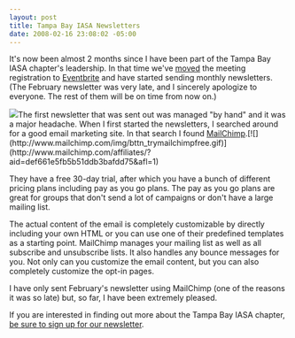 ```yaml
---
layout: post
title: Tampa Bay IASA Newsletters
date: 2008-02-16 23:08:02 -05:00
---
```


It's now been almost 2 months since I have been part of the Tampa Bay IASA chapter's leadership. In that time we've [moved](http://geekswithblogs.net/sdorman/archive/2007/12/28/tampa-bay-iasa-meeting-registration.aspx) the meeting registration to [Eventbrite](http://tampabayiasa.eventbrite.com/) and have started sending monthly newsletters. (The February newsletter was very late, and I sincerely apologize to everyone. The rest of them will be on time from now on.)

[![](http://www.mailchimp.com/img/affiliates/spread_monkey_love1.gif)](http://www.mailchimp.com/affiliates/?aid=def661e5fb5b51ddb3bafdd75&afl=1)The first newsletter that was sent out was managed "by hand" and it was a major headache. When I first started the newsletters, I searched around for a good email marketing site. In that search I found [MailChimp](http://www.mailchimp.com/index.phtml "http://www.mailchimp.com/index.phtml").[![](http://www.mailchimp.com/img/bttn_trymailchimpfree.gif)](http://www.mailchimp.com/affiliates/?aid=def661e5fb5b51ddb3bafdd75&afl=1)

They have a free 30-day trial, after which you have a bunch of different pricing plans including pay as you go plans. The pay as you go plans are great for groups that don't send a lot of campaigns or don't have a large mailing list.

The actual content of the email is completely customizable by directly including your own HTML or you can use one of their predefined templates as a starting point. MailChimp manages your mailing list as well as all subscribe and unsubscribe lists. It also handles any bounce messages for you. Not only can you customize the email content, but you can also completely customize the opt-in pages.

I have only sent February's newsletter using MailChimp (one of the reasons it was so late) but, so far, I have been extremely pleased. 

If you are interested in finding out more about the Tampa Bay IASA chapter, [be sure to sign up for our newsletter](http://list-manage.com/subscribe.phtml?id=165a30debe).
